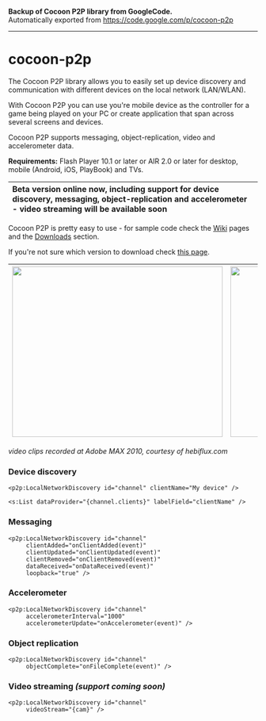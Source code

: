 **Backup of Cocoon P2P library from GoogleCode.**  
Automatically exported from https://code.google.com/p/cocoon-p2p
- - -
# cocoon-p2p

The Cocoon P2P library allows you to easily set up device discovery and communication with different devices on the local network (LAN/WLAN).

With Cocoon P2P you can use you're mobile device as the controller for a game being played on your PC or create application that span across several screens and devices.

Cocoon P2P supports messaging, object-replication, video and accelerometer data.

**Requirements:** Flash Player 10.1 or later or AIR 2.0 or later for desktop, mobile (Android, iOS, PlayBook) and TVs.

| Beta version online now, including support for device discovery, messaging, object-replication and accelerometer - video streaming will be available soon |
|:----------------------------------------------------------------------------------------------------------------------------------------------------------|

Cocoon P2P is pretty easy to use - for sample code check the [Wiki](https://github.com/danishgoel/cocoon-p2p/tree/wiki) pages and the [Downloads](http://code.google.com/p/cocoon-p2p/downloads) section.

If you're not sure which version to download check [this page](https://github.com/danishgoel/cocoon-p2p/blob/wiki/WhichOneIsTheCorrectVersion.md).



| <a href='http://www.youtube.com/watch?feature=player_embedded&v=F4I5871lJl4' target='_blank'><img src='http://img.youtube.com/vi/F4I5871lJl4/0.jpg' width='425' height=344 /></a> | <a href='http://www.youtube.com/watch?feature=player_embedded&v=sXKVblg-x5I' target='_blank'><img src='http://img.youtube.com/vi/sXKVblg-x5I/0.jpg' width='425' height=344 /></a> |
|:----------------------------------------------------------------------------------------------------------------------------------------------------------------------------------|:----------------------------------------------------------------------------------------------------------------------------------------------------------------------------------|

_video clips recorded at Adobe MAX 2010, courtesy of hebiflux.com_

### Device discovery ###

```
<p2p:LocalNetworkDiscovery id="channel" clientName="My device" />

<s:List dataProvider="{channel.clients}" labelField="clientName" />
```

### Messaging ###

```
<p2p:LocalNetworkDiscovery id="channel" 
     clientAdded="onClientAdded(event)" 
     clientUpdated="onClientUpdated(event)" 
     clientRemoved="onClientRemoved(event)"
     dataReceived="onDataReceived(event)"
     loopback="true" />
```

### Accelerometer ###

```
<p2p:LocalNetworkDiscovery id="channel" 
     accelerometerInterval="1000"
     accelerometerUpdate="onAccelerometer(event)" />
```

### Object replication ###

```
<p2p:LocalNetworkDiscovery id="channel" 
     objectComplete="onFileComplete(event)" />
```

### Video streaming  _(support coming soon)_ ###

```
<p2p:LocalNetworkDiscovery id="channel" 
     videoStream="{cam}" />
```
